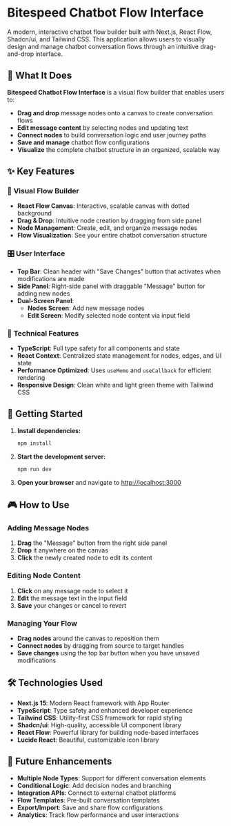 # Bitespeed Chatbot Flow Interface

A modern, interactive chatbot flow builder built with Next.js, React Flow, Shadcn/ui, and Tailwind CSS. This application allows users to visually design and manage chatbot conversation flows through an intuitive drag-and-drop interface.

## 🎯 What It Does

**Bitespeed Chatbot Flow Interface** is a visual flow builder that enables users to:
- **Drag and drop** message nodes onto a canvas to create conversation flows
- **Edit message content** by selecting nodes and updating text
- **Connect nodes** to build conversation logic and user journey paths
- **Save and manage** chatbot flow configurations
- **Visualize** the complete chatbot structure in an organized, scalable way


## ✨ Key Features

### 🎨 **Visual Flow Builder**
- **React Flow Canvas**: Interactive, scalable canvas with dotted background
- **Drag & Drop**: Intuitive node creation by dragging from side panel
- **Node Management**: Create, edit, and organize message nodes
- **Flow Visualization**: See your entire chatbot conversation structure

### 🎛️ **User Interface**
- **Top Bar**: Clean header with "Save Changes" button that activates when modifications are made
- **Side Panel**: Right-side panel with draggable "Message" button for adding new nodes
- **Dual-Screen Panel**: 
  - **Nodes Screen**: Add new message nodes
  - **Edit Screen**: Modify selected node content via input field

### 🔧 **Technical Features**
- **TypeScript**: Full type safety for all components and state
- **React Context**: Centralized state management for nodes, edges, and UI state
- **Performance Optimized**: Uses `useMemo` and `useCallback` for efficient rendering
- **Responsive Design**: Clean white and light green theme with Tailwind CSS

## 🚀 Getting Started

1. **Install dependencies:**
   ```bash
   npm install
   ```

2. **Start the development server:**
   ```bash
   npm run dev
   ```

3. **Open your browser** and navigate to [http://localhost:3000](http://localhost:3000)

## 🎮 How to Use

### **Adding Message Nodes**
1. **Drag** the "Message" button from the right side panel
2. **Drop** it anywhere on the canvas
3. **Click** the newly created node to edit its content

### **Editing Node Content**
1. **Click** on any message node to select it
2. **Edit** the message text in the input field
3. **Save** your changes or cancel to revert

### **Managing Your Flow**
- **Drag nodes** around the canvas to reposition them
- **Connect nodes** by dragging from source to target handles
- **Save changes** using the top bar button when you have unsaved modifications

## 🛠️ Technologies Used

- **Next.js 15**: Modern React framework with App Router
- **TypeScript**: Type safety and enhanced developer experience
- **Tailwind CSS**: Utility-first CSS framework for rapid styling
- **Shadcn/ui**: High-quality, accessible UI component library
- **React Flow**: Powerful library for building node-based interfaces
- **Lucide React**: Beautiful, customizable icon library


## 🚧 Future Enhancements

- **Multiple Node Types**: Support for different conversation elements
- **Conditional Logic**: Add decision nodes and branching
- **Integration APIs**: Connect to external chatbot platforms
- **Flow Templates**: Pre-built conversation templates
- **Export/Import**: Save and share flow configurations
- **Analytics**: Track flow performance and user interactions

